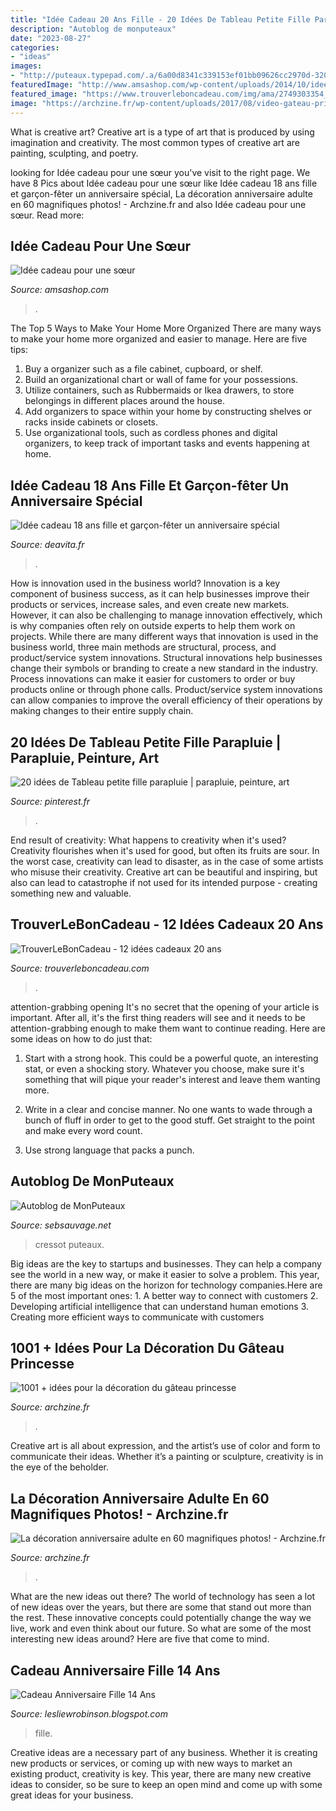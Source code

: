 ```yaml
---
title: "Idée Cadeau 20 Ans Fille - 20 Idées De Tableau Petite Fille Parapluie"
description: "Autoblog de monputeaux"
date: "2023-08-27"
categories:
- "ideas"
images:
- "http://puteaux.typepad.com/.a/6a00d8341c339153ef01bb09626cc2970d-320wi"
featuredImage: "http://www.amsashop.com/wp-content/uploads/2014/10/idee-cadeau-pour-soeur.jpg"
featured_image: "https://www.trouverleboncadeau.com/img/ama/2749303354_330.jpg"
image: "https://archzine.fr/wp-content/uploads/2017/08/video-gateau-princesse-gateau-barbie-facile-gateau-en-princesse-gateau-etages.jpg"
---
```



What is creative art?
Creative art is a type of art that is produced by using imagination and creativity. The most common types of creative art are painting, sculpting, and poetry.

	

		
looking for Idée cadeau pour une sœur you've visit to the right page. We have 8 Pics about Idée cadeau pour une sœur like Idée cadeau 18 ans fille et garçon-fêter un anniversaire spécial, La décoration anniversaire adulte en 60 magnifiques photos! - Archzine.fr and also Idée cadeau pour une sœur. Read more:
		
    
## Idée Cadeau Pour Une Sœur

<img loading=lazy src="http://www.amsashop.com/wp-content/uploads/2014/10/idee-cadeau-pour-soeur.jpg" onerror="this.onerror=null;this.src='https://tse4.mm.bing.net/th?id=OIP.w5LbrDrtRnqKvEuvrA6d_gHaIV&amp;pid=15.1';" alt="Idée cadeau pour une sœur">

_Source: amsashop.com_

>. 

	

The Top 5 Ways to Make Your Home More Organized
There are many ways to make your home more organized and easier to manage. Here are five tips: 
1. Buy a organizer such as a file cabinet, cupboard, or shelf. 
2. Build an organizational chart or wall of fame for your possessions. 
3. Utilize containers, such as Rubbermaids or Ikea drawers, to store belongings in different places around the house. 
4. Add organizers to space within your home by constructing shelves or racks inside cabinets or closets. 
5. Use organizational tools, such as cordless phones and digital organizers, to keep track of important tasks and events happening at home.

    
## Idée Cadeau 18 Ans Fille Et Garçon-fêter Un Anniversaire Spécial

<img loading=lazy src="https://deavita.fr/wp-content/uploads/2015/10/idée-cadeau-18-ans-boite-cadeau-chapeau-obtention-diplome-rouleaux-billets-banque-768x513.jpg" onerror="this.onerror=null;this.src='https://tse3.mm.bing.net/th?id=OIP.hVVHr2nqC9XIB1rzWj3rHAHaE8&amp;pid=15.1';" alt="Idée cadeau 18 ans fille et garçon-fêter un anniversaire spécial">

_Source: deavita.fr_

>. 

	

How is innovation used in the business world?
Innovation is a key component of business success, as it can help businesses improve their products or services, increase sales, and even create new markets. However, it can also be challenging to manage innovation effectively, which is why companies often rely on outside experts to help them work on projects. 
While there are many different ways that innovation is used in the business world, three main methods are structural, process, and product/service system innovations. Structural innovations help businesses change their symbols or branding to create a new standard in the industry. Process innovations can make it easier for customers to order or buy products online or through phone calls. Product/service system innovations can allow companies to improve the overall efficiency of their operations by making changes to their entire supply chain.

    
## 20 Idées De Tableau Petite Fille Parapluie | Parapluie, Peinture, Art

<img loading=lazy src="https://i.pinimg.com/474x/f5/3c/eb/f53cebd9c6de4d37a01240c10bc38599--melted-crayons-melted-crayon-art.jpg" onerror="this.onerror=null;this.src='https://tse3.mm.bing.net/th?id=OIP.1w8J5Kc9XVdYk-YNKaKHUgDsEs&amp;pid=15.1';" alt="20 idées de Tableau petite fille parapluie | parapluie, peinture, art">

_Source: pinterest.fr_

>. 

	

End result of creativity: What happens to creativity when it's used?
Creativity flourishes when it's used for good, but often its fruits are sour. In the worst case, creativity can lead to disaster, as in the case of some artists who misuse their creativity. Creative art can be beautiful and inspiring, but also can lead to catastrophe if not used for its intended purpose - creating something new and valuable.

    
## TrouverLeBonCadeau - 12 Idées Cadeaux 20 Ans

<img loading=lazy src="https://www.trouverleboncadeau.com/img/ama/2749303354_330.jpg" onerror="this.onerror=null;this.src='https://tse1.mm.bing.net/th?id=OIP.nHvUrqkbInDBjX-3icry9QHaKR&amp;pid=15.1';" alt="TrouverLeBonCadeau - 12 idées cadeaux 20 ans">

_Source: trouverleboncadeau.com_

>. 

	

attention-grabbing opening
It's no secret that the opening of your article is important. After all, it's the first thing readers will see and it needs to be attention-grabbing enough to make them want to continue reading. Here are some ideas on how to do just that:
1. Start with a strong hook. This could be a powerful quote, an interesting stat, or even a shocking story. Whatever you choose, make sure it's something that will pique your reader's interest and leave them wanting more.

2. Write in a clear and concise manner. No one wants to wade through a bunch of fluff in order to get to the good stuff. Get straight to the point and make every word count.

3. Use strong language that packs a punch.

    
## Autoblog De MonPuteaux

<img loading=lazy src="http://puteaux.typepad.com/.a/6a00d8341c339153ef01bb09626cc2970d-320wi" onerror="this.onerror=null;this.src='https://tse3.mm.bing.net/th?id=OIP.RXEUdQayP_0KgS1JPR_DTAHaGb&amp;pid=15.1';" alt="Autoblog de MonPuteaux">

_Source: sebsauvage.net_

>cressot puteaux. 

	

Big ideas are the key to startups and businesses. They can help a company see the world in a new way, or make it easier to solve a problem. This year, there are many big ideas on the horizon for technology companies.Here are 5 of the most important ones: 1. A better way to connect with customers 2. Developing artificial intelligence that can understand human emotions 3. Creating more efficient ways to communicate with customers 
    
## 1001 + Idées Pour La Décoration Du Gâteau Princesse

<img loading=lazy src="https://archzine.fr/wp-content/uploads/2017/08/video-gateau-princesse-gateau-barbie-facile-gateau-en-princesse-gateau-etages.jpg" onerror="this.onerror=null;this.src='https://tse3.mm.bing.net/th?id=OIP.7UjHOrIG_uIWH-fXcIuVLQHaLH&amp;pid=15.1';" alt="1001 + idées pour la décoration du gâteau princesse">

_Source: archzine.fr_

>. 

	

Creative art is all about expression, and the artist’s use of color and form to communicate their ideas. Whether it’s a painting or sculpture, creativity is in the eye of the beholder.

    
## La Décoration Anniversaire Adulte En 60 Magnifiques Photos! - Archzine.fr

<img loading=lazy src="https://archzine.fr/wp-content/uploads/2016/05/joli-décoration-anniversaire-deco-fete-pas-cher-champagne.jpg" onerror="this.onerror=null;this.src='https://tse3.mm.bing.net/th?id=OIP.eUTiyoFujgK7oUkct4EUSgHaKv&amp;pid=15.1';" alt="La décoration anniversaire adulte en 60 magnifiques photos! - Archzine.fr">

_Source: archzine.fr_

>. 

	

What are the new ideas out there?
The world of technology has seen a lot of new ideas over the years, but there are some that stand out more than the rest. These innovative concepts could potentially change the way we live, work and even think about our future. So what are some of the most interesting new ideas around? Here are five that come to mind.

    
## Cadeau Anniversaire Fille 14 Ans

<img loading=lazy src="https://i.ytimg.com/vi/-36pLEkcJWQ/maxresdefault.jpg" onerror="this.onerror=null;this.src='https://tse3.mm.bing.net/th?id=OIP.zcyuR7T-51io7DWYUJT1mwHaEK&amp;pid=15.1';" alt="Cadeau Anniversaire Fille 14 Ans">

_Source: lesliewrobinson.blogspot.com_

>fille. 

	

Creative ideas are a necessary part of any business. Whether it is creating new products or services, or coming up with new ways to market an existing product, creativity is key. This year, there are many new creative ideas to consider, so be sure to keep an open mind and come up with some great ideas for your business.

